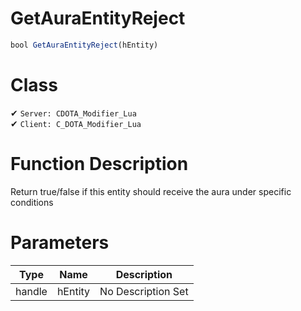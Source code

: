 # GetAuraEntityReject
```js	
bool GetAuraEntityReject(hEntity)
```
# Class
✔ `Server: CDOTA_Modifier_Lua`  
✔ `Client: C_DOTA_Modifier_Lua`  

# Function Description
Return true/false if this entity should receive the aura under specific conditions
# Parameters
Type|Name|Description
--|--|--
handle|hEntity|No Description Set
